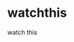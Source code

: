 watchthis
=========

watch this






































































































































































